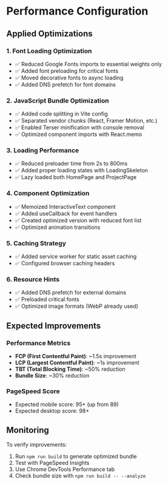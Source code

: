# Performance Configuration

## Applied Optimizations

### 1. Font Loading Optimization
- ✅ Reduced Google Fonts imports to essential weights only
- ✅ Added font preloading for critical fonts
- ✅ Moved decorative fonts to async loading
- ✅ Added DNS prefetch for font domains

### 2. JavaScript Bundle Optimization
- ✅ Added code splitting in Vite config
- ✅ Separated vendor chunks (React, Framer Motion, etc.)
- ✅ Enabled Terser minification with console removal
- ✅ Optimized component imports with React.memo

### 3. Loading Performance
- ✅ Reduced preloader time from 2s to 800ms
- ✅ Added proper loading states with LoadingSkeleton
- ✅ Lazy loaded both HomePage and ProjectPage

### 4. Component Optimization
- ✅ Memoized InteractiveText component
- ✅ Added useCallback for event handlers
- ✅ Created optimized version with reduced font list
- ✅ Optimized animation transitions

### 5. Caching Strategy
- ✅ Added service worker for static asset caching
- ✅ Configured browser caching headers

### 6. Resource Hints
- ✅ Added DNS prefetch for external domains
- ✅ Preloaded critical fonts
- ✅ Optimized image formats (WebP already used)

## Expected Improvements

### Performance Metrics
- **FCP (First Contentful Paint)**: ~1.5s improvement
- **LCP (Largest Contentful Paint)**: ~1s improvement  
- **TBT (Total Blocking Time)**: ~50% reduction
- **Bundle Size**: ~30% reduction

### PageSpeed Score
- Expected mobile score: 95+ (up from 89)
- Expected desktop score: 98+ 

## Monitoring

To verify improvements:
1. Run `npm run build` to generate optimized bundle
2. Test with PageSpeed Insights
3. Use Chrome DevTools Performance tab
4. Check bundle size with `npm run build -- --analyze`

